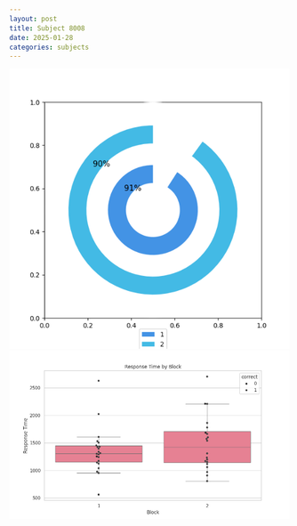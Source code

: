 ```yaml
---
layout: post
title: Subject 8008
date: 2025-01-28
categories: subjects
---
```


![](data/8008/run-24/8008__acc_test.png)
![](data/8008/run-24/8008_rt.png)
